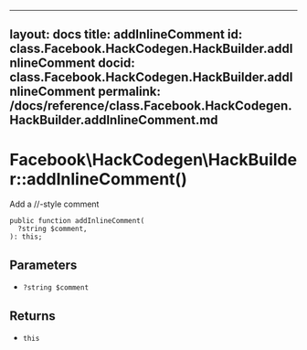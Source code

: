 
***

layout: docs
title: addInlineComment
id: class.Facebook.HackCodegen.HackBuilder.addInlineComment
docid: class.Facebook.HackCodegen.HackBuilder.addInlineComment
permalink: /docs/reference/class.Facebook.HackCodegen.HackBuilder.addInlineComment.md
---







# Facebook\\HackCodegen\\HackBuilder::addInlineComment()




Add a //-style comment




``` Hack
public function addInlineComment(
  ?string $comment,
): this;
```




## Parameters




* ` ?string $comment `




## Returns




- ` this `